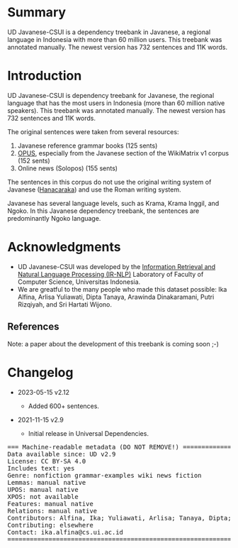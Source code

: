# Summary

UD Javanese-CSUI is a dependency treebank in Javanese, a regional language in Indonesia with more than 60 million users. This treebank was annotated manually. The newest version has 732 sentences and 11K words.

# Introduction

UD Javanese-CSUI is dependency treebank for Javanese, the regional language that has the most users in Indonesia (more than 60 million native speakers). This treebank was annotated manually. The newest version has 732 sentences and 11K words.

The original sentences were taken from several resources: 
1. Javanese reference grammar books (125 sents)
2. [OPUS](https://opus.nlpl.eu/), especially from the Javanese section of the WikiMatrix v1 corpus (152 sents)
2. Online news (Solopos) (155 sents)

The sentences in this corpus do not use the original writing system of Javanese ([Hanacaraka](https://id.wikipedia.org/wiki/Aksara_Jawa)) and use the Roman writing system. 

Javanese has several language levels, such as Krama, Krama Inggil, and Ngoko. In this Javanese dependency treebank, the sentences are predominantly Ngoko language.

# Acknowledgments

* UD Javanese-CSUI was developed by the [Information Retrieval and Natural Language Processing (IR-NLP)](https://ir.cs.ui.ac.id) Laboratory of Faculty of Computer Science, Universitas Indonesia. 
* We are greatful to the many people who made this dataset possible: Ika Alfina, Arlisa Yuliawati, Dipta Tanaya, Arawinda Dinakaramani, Putri Rizqiyah, and Sri Hartati Wijono.


## References

Note: a paper about the development of this treebank is coming soon ;-)


# Changelog

* 2023-05-15 v2.12
  * Added 600+ sentences.

* 2021-11-15 v2.9
  * Initial release in Universal Dependencies.


<pre>
=== Machine-readable metadata (DO NOT REMOVE!) ================================
Data available since: UD v2.9
License: CC BY-SA 4.0
Includes text: yes
Genre: nonfiction grammar-examples wiki news fiction
Lemmas: manual native
UPOS: manual native
XPOS: not available
Features: manual native
Relations: manual native
Contributors: Alfina, Ika; Yuliawati, Arlisa; Tanaya, Dipta; Dinakaramani, Arawinda; Rizqiyah, Putri;  Wijono, Sri Hartati;
Contributing: elsewhere
Contact: ika.alfina@cs.ui.ac.id
===============================================================================
</pre>
